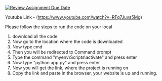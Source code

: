 [![Review Assignment Due Date](https://classroom.github.com/assets/deadline-readme-button-24ddc0f5d75046c5622901739e7c5dd533143b0c8e959d652212380cedb1ea36.svg)](https://classroom.github.com/a/ZMFqDx2I)

Youtube Link - (https://www.youtube.com/watch?v=RFq7Juvs5Mg)

Please follow the steps to run the code on your local 

1. download all the code
2. Now go to the location where the code is downloaded
3. Now type cmd
4. Then you will be redirected to Command prompt
5. Type the command "myenv\Scripts\activate" and press enter
6. Now type "python app.py" and press enter
7. Now you will get the link, where the project is running on
8. Copy the link and paste in the browser, your website is up and running. 

